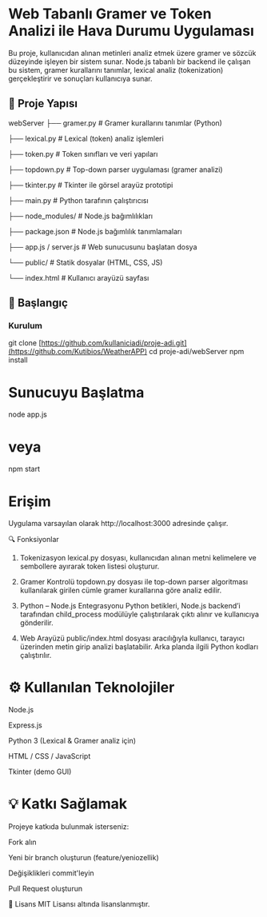 # Web Tabanlı Gramer ve Token Analizi ile Hava Durumu Uygulaması

Bu proje, kullanıcıdan alınan metinleri analiz etmek üzere gramer ve sözcük düzeyinde işleyen bir sistem sunar. Node.js tabanlı bir backend ile çalışan bu sistem, gramer kurallarını tanımlar, lexical analiz (tokenization) gerçekleştirir ve sonuçları kullanıcıya sunar.

## 📁 Proje Yapısı

webServer
├── gramer.py # Gramer kurallarını tanımlar (Python)

├── lexical.py # Lexical (token) analiz işlemleri

├── token.py # Token sınıfları ve veri yapıları

├── topdown.py # Top-down parser uygulaması (gramer analizi)

├── tkinter.py # Tkinter ile görsel arayüz prototipi

├── main.py # Python tarafının çalıştırıcısı

├── node_modules/ # Node.js bağımlılıkları

├── package.json # Node.js bağımlılık tanımlamaları

├── app.js / server.js # Web sunucusunu başlatan dosya

└── public/ # Statik dosyalar (HTML, CSS, JS)

└── index.html # Kullanıcı arayüzü sayfası




## 🚀 Başlangıç

### Kurulum


git clone [https://github.com/kullaniciadi/proje-adi.git](https://github.com/Kutibios/WeatherAPP)
cd proje-adi/webServer
npm install

# Sunucuyu Başlatma

node app.js
# veya
npm start
# Erişim
Uygulama varsayılan olarak http://localhost:3000 adresinde çalışır.

🔍 Fonksiyonlar
1. Tokenizasyon
lexical.py dosyası, kullanıcıdan alınan metni kelimelere ve sembollere ayırarak token listesi oluşturur.

2. Gramer Kontrolü
topdown.py dosyası ile top-down parser algoritması kullanılarak girilen cümle gramer kurallarına göre analiz edilir.

3. Python – Node.js Entegrasyonu
Python betikleri, Node.js backend’i tarafından child_process modülüyle çalıştırılarak çıktı alınır ve kullanıcıya gönderilir.

4. Web Arayüzü
public/index.html dosyası aracılığıyla kullanıcı, tarayıcı üzerinden metin girip analizi başlatabilir. Arka planda ilgili Python kodları çalıştırılır.

# ⚙️ Kullanılan Teknolojiler
Node.js

Express.js

Python 3 (Lexical & Gramer analiz için)

HTML / CSS / JavaScript

Tkinter (demo GUI)

# 💡 Katkı Sağlamak
Projeye katkıda bulunmak isterseniz:

Fork alın

Yeni bir branch oluşturun (feature/yeniozellik)

Değişiklikleri commit'leyin

Pull Request oluşturun

📄 Lisans
MIT Lisansı altında lisanslanmıştır.
